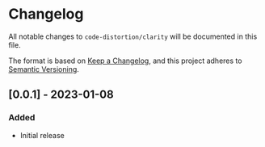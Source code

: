 # Changelog

All notable changes to `code-distortion/clarity` will be documented in this file.

The format is based on [Keep a Changelog](https://keepachangelog.com/en/1.0.0/), and this project adheres to [Semantic Versioning](https://semver.org/spec/v2.0.0.html).



## [0.0.1] - 2023-01-08

### Added
- Initial release
